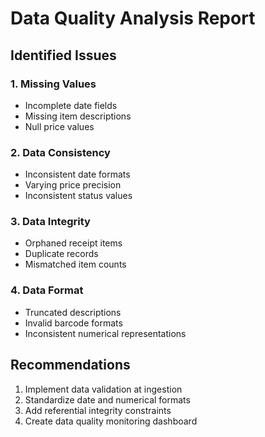 # Data Quality Analysis Report

## Identified Issues

### 1. Missing Values
- Incomplete date fields
- Missing item descriptions
- Null price values

### 2. Data Consistency
- Inconsistent date formats
- Varying price precision
- Inconsistent status values

### 3. Data Integrity
- Orphaned receipt items
- Duplicate records
- Mismatched item counts

### 4. Data Format
- Truncated descriptions
- Invalid barcode formats
- Inconsistent numerical representations

## Recommendations
1. Implement data validation at ingestion
2. Standardize date and numerical formats
3. Add referential integrity constraints
4. Create data quality monitoring dashboard 
